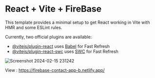 # React + Vite + FireBase

This template provides a minimal setup to get React working in Vite with HMR and some ESLint rules.

Currently, two official plugins are available:

- [@vitejs/plugin-react](https://github.com/vitejs/vite-plugin-react/blob/main/packages/plugin-react/README.md) uses [Babel](https://babeljs.io/) for Fast Refresh
- [@vitejs/plugin-react-swc](https://github.com/vitejs/vite-plugin-react-swc) uses [SWC](https://swc.rs/) for Fast Refresh


![Screenshot 2024-02-15 231242](https://github.com/vedant1003k/FireBase-Contact-App/assets/114599480/5a575ae0-5e4e-4042-b91c-6573d81eaf65)

View : https://firebase-contact-app-b.netlify.app/
